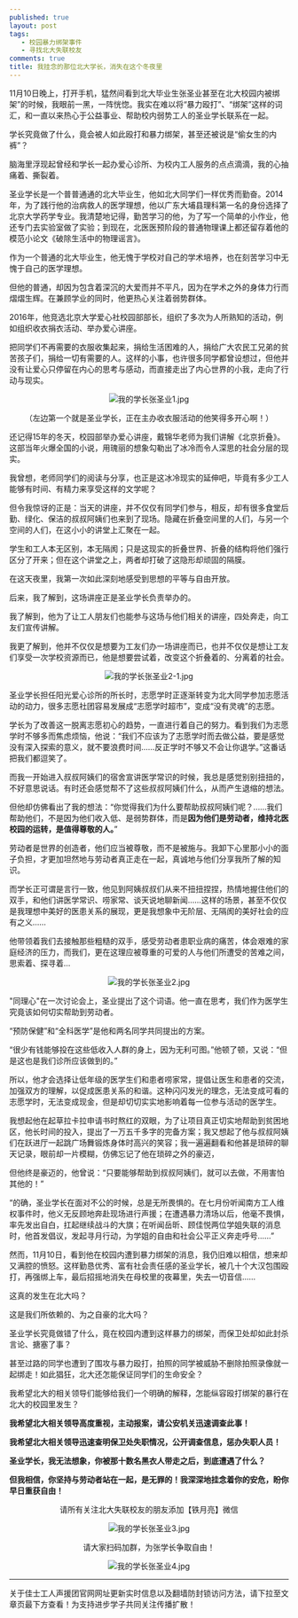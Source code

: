 ```yaml
---
published: true
layout: post
tags: 
   - 校园暴力绑架事件
   - 寻找北大失联校友
comments: true
title: 我挂念的那位北大学长，消失在这个冬夜里
---
```


11月10日晚上，打开手机，猛然间看到北大毕业生张圣业甚至在北大校园内被绑架”的时候，我眼前一黑，一阵恍惚。我实在难以将“暴力殴打”、“绑架”这样的词汇，和一直以来热心于公益事业、帮助校内弱势工人的圣业学长联系在一起。

学长究竟做了什么，竟会被人如此殴打和暴力绑架，甚至还被说是“偷女生的内裤”？

脑海里浮现起曾经和学长一起办爱心诊所、为校内工人服务的点点滴滴，我的心抽痛着、撕裂着。

圣业学长是一个普普通通的北大毕业生，他如北大同学们一样优秀而勤奋。2014年，为了践行他的治病救人的医学理想，他以广东大埔县理科第一名的身份选择了北京大学药学专业。我清楚地记得，勤苦学习的他，为了写一个简单的小作业，他还专门去实验室做了实验；到现在，北医医预阶段的普通物理课上都还留存着他的模范小论文《破除生活中的物理谣言》。

作为一个普通的北大毕业生，他无愧于学校对自己的学术培养，也在刻苦学习中无愧于自己的医学理想。

但他的普通，却因为包含着深沉的大爱而并不平凡，因为在学术之外的身体力行而熠熠生辉。在兼顾学业的同时，他更热心关注着弱势群体。

2016年，他竞选北京大学爱心社校园部部长，组织了多次为人所熟知的活动，例如组织收衣捐衣活动、举办爱心讲座。

把同学们不再需要的衣服收集起来，捐给生活困难的人，捐给广大农民工兄弟的贫苦孩子们，捐给一切有需要的人。这样的小事，也许很多同学都曾设想过，但他并没有让爱心只停留在内心的思考与感动，而直接走出了内心世界的小我，走向了行动与现实。

<p align="center"><img src="https://i.loli.net/2018/11/13/5beac14a82a21.jpg" alt="我的学长张圣业1.jpg" title="我的学长张圣业1.jpg"/></p>

<p align="center">（左边第一个就是圣业学长，正在主办收衣服活动的他笑得多开心啊！）</p>

还记得15年的冬天，校园部举办爱心讲座，戴锦华老师为我们讲解《北京折叠》。这部当年火爆全国的小说，用瑰丽的想象勾勒出了冰冷而令人深思的社会分层的现实。

我曾想，老师同学们的阅读与分享，也正是这冰冷现实的延伸吧，毕竟有多少工人能够有时间、有精力来享受这样的文学呢？

但令我惊讶的正是：当天的讲座，并不仅仅有同学们参与，相反，却有很多食堂后勤、绿化、保洁的叔叔阿姨们也来到了现场。隐藏在折叠空间里的人们，与另一个空间的人们，在这小小的讲堂上汇聚在一起。

学生和工人本无区别，本无隔阂；只是这现实的折叠世界、折叠的结构将他们强行区分了开来；但在这个讲堂之上，两者却打破了这隐形却顽固的隔膜。

在这天夜里，我第一次如此深刻地感受到思想的平等与自由开放。

后来，我了解到，这场讲座正是圣业学长负责举办的。

我了解到，他为了让工人朋友们也能参与这场与他们相关的讲座，四处奔走，向工友们宣传讲解。

我更了解到，他并不仅仅是想要为工友们办一场讲座而已，也并不仅仅是想让工友们享受一次学校资源而已，他是想要尝试着，改变这个折叠着的、分离着的社会。

<p align="center"><img src="https://i.loli.net/2018/11/13/5beac156c2007.jpg" alt="我的学长张圣业2-1.jpg" title="我的学长张圣业2-1.jpg" /></p>

圣业学长担任阳光爱心诊所的所长时，志愿学时正逐渐转变为北大同学参加志愿活动的动力，很多志愿社团容易发展成“志愿学时超市”，变成“没有灵魂”的志愿。

学长为了改善这一脱离志愿初心的趋势，一直进行着自己的努力。看到我们为志愿学时不够多而焦虑烦恼，他说：“我们不应该为了志愿学时而去做公益，要是感觉没有深入探索的意义，就不要浪费时间……反正学时不够又不会让你退学。”这番话把我们都逗笑了。

而我一开始进入叔叔阿姨们的宿舍宣讲医学常识的时候，我总是感觉别别扭扭的，不好意思说话。有时还会感觉帮不了这些叔叔阿姨们什么，从而产生退缩的想法。

但他却仿佛看出了我的想法：“你觉得我们为什么要帮助叔叔阿姨们呢？……我们帮助他们，不是因为他们收入低、是弱势群体，而是**因为他们是劳动者，维持北医校园的运转，是值得尊敬的人。**”

劳动者是世界的创造者，他们应当被尊敬，而不是被施与。我卸下心里那小小的面子负担，才更加坦然地与劳动者真正走在一起，真诚地与他们分享我所了解的知识。

而学长正可谓是言行一致，他见到阿姨叔叔们从来不扭扭捏捏，热情地握住他们的双手，和他们讲医学常识、唠家常、谈天说地聊新闻……这样的场景，甚至不仅仅是我理想中美好的医患关系的展现，更是我想象中无阶层、无隔阂的美好社会的应有之义……

他带领着我们去接触那些粗糙的双手，感受劳动者患职业病的痛苦，体会艰难的家庭经济的压力，而我们，更在这理应被尊重的可爱的人与他们所遭受的苦难之间，思索着、探寻着…

<p align="center"><img src="https://i.loli.net/2018/11/13/5beac15717812.jpg" alt="我的学长张圣业2.jpg" title="我的学长张圣业2.jpg"/></p>

"同理心"在一次讨论会上，圣业提出了这个词语。他一直在思考，我们作为医学生究竟该如何切实帮助到劳动者。

“预防保健”和“全科医学”是他和两名同学共同提出的方案。

“很少有钱能够投在这些低收入人群的身上，因为无利可图。”他顿了顿，又说：“但是这也是我们诊所应该做到的。”

所以，他才会选择让低年级的医学生们和患者唠家常，提倡让医生和患者的交流，加强双方的理解，以促成医患关系的和谐。这种闪闪发光的理念，无法变成可看的志愿学时，无法变成现金，但是却切切实实地影响着每一位参与活动的医学生。

我想起他在起草拉卡拉申请书时熬红的双眼，为了让项目真正切实地帮助到贫困地区，他长时间的投入，提出了一万五千多字的完备方案；我又想起了他与叔叔阿姨们在跃进厅一起跳广场舞锻炼身体时高兴的笑容；我一遍遍翻看和他甚是琐碎的聊天记录，眼前却一片模糊，仿佛忘记了他在琐碎之外的豪迈，

但他终是豪迈的，他曾说：“只要能够帮助到叔叔阿姨们，就可以去做，不用害怕其他的！”

“的确，圣业学长在面对不公的时候，总是无所畏惧的。在七月份听闻南方工人维权事件时，他义无反顾地奔赴现场进行声援；在遭遇暴力清场以后，他毫不畏惧，率先发出自白，扛起继续战斗的大旗；在听闻岳昕、顾佳悦两位学姐失联的消息时，他首发倡议，发起寻月行动，为学姐的自由和社会公平正义奔走呼号……”

然而，11月10日，看到他在校园内遭到暴力绑架的消息，我仍旧难以相信，想来却又满腔的愤怒。这样勤恳优秀、富有社会责任感的圣业学长，被几十个大汉包围殴打，再强绑上车，最后招摇地消失在母校里的夜幕里，失去一切音信……

这真的发生在北大吗？

这是我们所依赖的、为之自豪的北大吗？

圣业学长究竟做错了什么，竟在校园内遭到这样暴力的绑架，而保卫处却如此封杀言论、搪塞了事？

甚至过路的同学也遭到了围攻与暴力殴打，拍照的同学被威胁不删除拍照录像就一起绑走！如此猖狂，北大还怎能保证同学们的生命安全？

我希望北大的相关领导们能够给我们一个明确的解释，怎能纵容殴打绑架的暴行在北大的校园里发生？

**我希望北大相关领导高度重视，主动报案，请公安机关迅速调查此事！**

**我希望北大相关领导迅速查明保卫处失职情况，公开调查信息，惩办失职人员！**

**圣业学长，我无法想象，你被那十数名黑衣人带走之后，到底遭遇了什么？**

**但我相信，你坚持与劳动者站在一起，是无罪的！我深深地挂念着你的安危，盼你早日重获自由！**


<p align="center">请所有关注北大失联校友的朋友添加【铁月亮】微信</p>

<p align="center"><img src="https://i.loli.net/2018/11/13/5beac1524067e.jpg" alt="我的学长张圣业3.jpg" title="我的学长张圣业3.jpg"/></p>

<p align="center">请大家扫码加群，为张学长争取自由！</p>

<p align="center"><img src="https://i.loli.net/2018/11/13/5beac1569d448.jpg" alt="我的学长张圣业4.jpg" title="我的学长张圣业4.jpg"/></p>


---
关于佳士工人声援团官网网址更新实时信息以及翻墙防封锁访问方法，请下拉至文章页最下方查看！为支持进步学子共同关注传播扩散！
